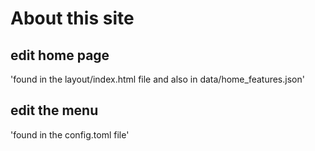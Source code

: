 # About this site
## edit home page
'found in the layout/index.html file and also in data/home_features.json'
## edit the menu
'found in the config.toml file'